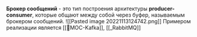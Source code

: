 **Брокер сообщений** - это тип построения архитектуры **producer-consumer**, которые общают между собой через буфер, называемым брокером сообщений.
![[Pasted image 20221113124742.png]]
Примером реализации является [[📙MOC-Kafka]], [[_RabbitMQ]]